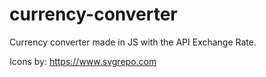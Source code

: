 # currency-converter
Currency converter made in JS with the API Exchange Rate.

Icons by: https://www.svgrepo.com
